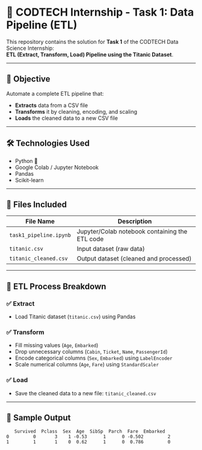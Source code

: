 # 🚀 CODTECH Internship - Task 1: Data Pipeline (ETL)

This repository contains the solution for **Task 1** of the CODTECH Data Science Internship:  
**ETL (Extract, Transform, Load) Pipeline using the Titanic Dataset**.

---

## 📌 Objective

Automate a complete ETL pipeline that:
- **Extracts** data from a CSV file
- **Transforms** it by cleaning, encoding, and scaling
- **Loads** the cleaned data to a new CSV file

---

## 🛠️ Technologies Used

- Python 🐍
- Google Colab / Jupyter Notebook
- Pandas
- Scikit-learn

---

## 📁 Files Included

| File Name              | Description                                   |
|------------------------|-----------------------------------------------|
| `task1_pipeline.ipynb` | Jupyter/Colab notebook containing the ETL code |
| `titanic.csv`          | Input dataset (raw data)                      |
| `titanic_cleaned.csv`  | Output dataset (cleaned and processed)        |

---

## 🔄 ETL Process Breakdown

### ✅ Extract
- Load Titanic dataset (`titanic.csv`) using Pandas

### ✅ Transform
- Fill missing values (`Age`, `Embarked`)
- Drop unnecessary columns (`Cabin`, `Ticket`, `Name`, `PassengerId`)
- Encode categorical columns (`Sex`, `Embarked`) using `LabelEncoder`
- Scale numerical columns (`Age`, `Fare`) using `StandardScaler`

### ✅ Load
- Save the cleaned data to a new file: `titanic_cleaned.csv`

---

## 📸 Sample Output

```text
   Survived  Pclass  Sex  Age  SibSp  Parch  Fare  Embarked
0         0       3    1 -0.53      1      0 -0.502         2
1         1       1    0  0.62      1      0  0.786         0
